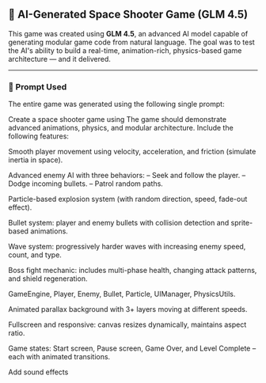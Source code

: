 ## 🚀 AI-Generated Space Shooter Game (GLM 4.5)

This game was created using **GLM 4.5**, an advanced AI model capable of generating modular game code from natural language. The goal was to test the AI's ability to build a real-time, animation-rich, physics-based game architecture — and it delivered.

---

### 🧠 Prompt Used

The entire game was generated using the following single prompt:

Create a space shooter game using The game should demonstrate advanced animations, physics, and modular architecture. Include the following features:

Smooth player movement using velocity, acceleration, and friction (simulate inertia in space).

Advanced enemy AI with three behaviors:
– Seek and follow the player.
– Dodge incoming bullets.
– Patrol random paths.

Particle-based explosion system (with random direction, speed, fade-out effect).

Bullet system: player and enemy bullets with collision detection and sprite-based animations.

Wave system: progressively harder waves with increasing enemy speed, count, and type.

Boss fight mechanic: includes multi-phase health, changing attack patterns, and shield regeneration.

GameEngine, Player, Enemy, Bullet, Particle, UIManager, PhysicsUtils.

Animated parallax background with 3+ layers moving at different speeds.

Fullscreen and responsive: canvas resizes dynamically, maintains aspect ratio.

Game states: Start screen, Pause screen, Game Over, and Level Complete – each with animated transitions.

Add sound effects
